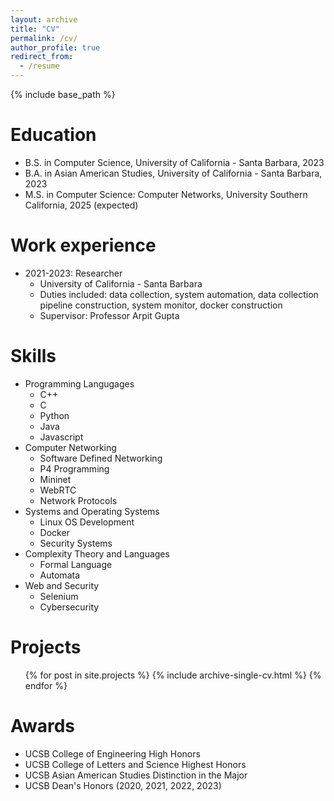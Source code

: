 ```yaml
---
layout: archive
title: "CV"
permalink: /cv/
author_profile: true
redirect_from:
  - /resume
---
```


{% include base_path %}

Education
======
* B.S. in Computer Science, University of California - Santa Barbara, 2023
* B.A. in Asian American Studies, University of California - Santa Barbara, 2023
* M.S. in Computer Science: Computer Networks, University Southern California, 2025 (expected)

Work experience
======
* 2021-2023: Researcher
  * University of California - Santa Barbara
  * Duties included: data collection, system automation, data collection pipeline construction, system monitor, docker construction
  * Supervisor: Professor Arpit Gupta
  
Skills
======
* Programming Langugages
  * C++
  * C
  * Python
  * Java
  * Javascript
* Computer Networking
  * Software Defined Networking
  * P4 Programming
  * Mininet
  * WebRTC
  * Network Protocols
* Systems and Operating Systems
  * Linux OS Development
  * Docker
  * Security Systems
* Complexity Theory and Languages
  * Formal Language
  * Automata
* Web and Security
  * Selenium
  * Cybersecurity

Projects
======
  <ul>{% for post in site.projects %}
    {% include archive-single-cv.html %}
  {% endfor %}</ul>

Awards
======
* UCSB College of Engineering High Honors
* UCSB College of Letters and Science Highest Honors
* UCSB Asian American Studies Distinction in the Major
* UCSB Dean's Honors (2020, 2021, 2022, 2023)
